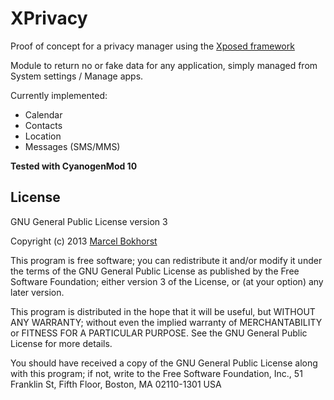 XPrivacy
========

Proof of concept for a privacy manager using the [Xposed framework](http://forum.xda-developers.com/showthread.php?t=1574401)

Module to return no or fake data for any application, simply managed from System settings / Manage apps.

Currently implemented:

* Calendar
* Contacts
* Location
* Messages (SMS/MMS)

**Tested with CyanogenMod 10**

License
-------

GNU General Public License version 3

Copyright (c) 2013 [Marcel Bokhorst](http://blog.bokhorst.biz/about/)

This program is free software; you can redistribute it and/or modify
it under the terms of the GNU General Public License as published by
the Free Software Foundation; either version 3 of the License, or
(at your option) any later version.

This program is distributed in the hope that it will be useful,
but WITHOUT ANY WARRANTY; without even the implied warranty of
MERCHANTABILITY or FITNESS FOR A PARTICULAR PURPOSE.  See the
GNU General Public License for more details.

You should have received a copy of the GNU General Public License
along with this program; if not, write to the Free Software
Foundation, Inc., 51 Franklin St, Fifth Floor, Boston, MA  02110-1301  USA
